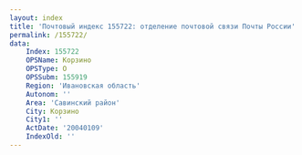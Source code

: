 ```yaml
---
layout: index
title: 'Почтовый индекс 155722: отделение почтовой связи Почты России'
permalink: /155722/
data:
    Index: 155722
    OPSName: Корзино
    OPSType: О
    OPSSubm: 155919
    Region: 'Ивановская область'
    Autonom: ''
    Area: 'Савинский район'
    City: Корзино
    City1: ''
    ActDate: '20040109'
    IndexOld: ''
---
```

